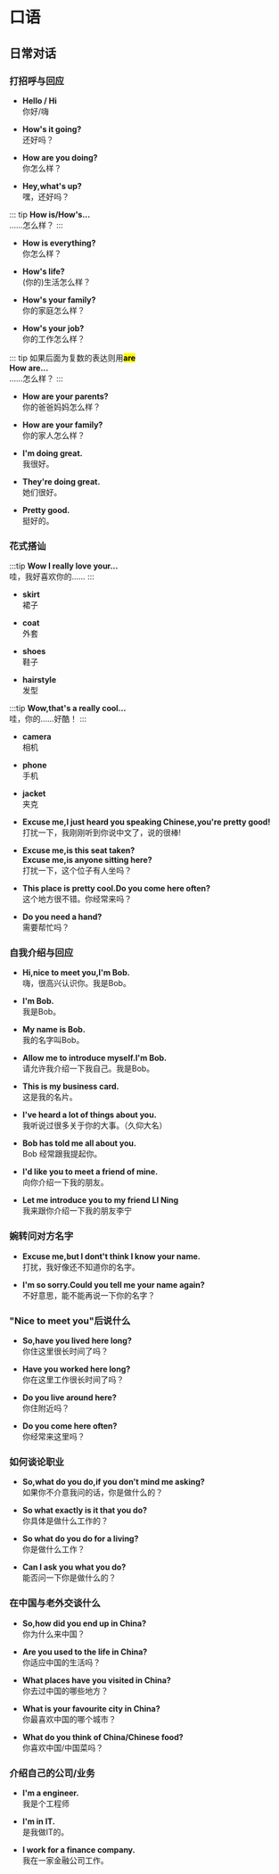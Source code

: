 # 口语

## 日常对话

### 打招呼与回应

- **Hello / Hi** <br/>
  你好/嗨

- **How's it going?** <br/>
  还好吗？

- **How are you doing?** <br/>
  你怎么样？

- **Hey,what's up?** <br/>
  嘿，还好吗？

::: tip
**How is/How's...**  
……怎么样？
:::

- **How is everything?** <br/>
  你怎么样？

- **How's life?** <br/>
  (你的)生活怎么样？

- **How's your family?** <br/>
  你的家庭怎么样？

- **How's your job?** <br/>
  你的工作怎么样？

::: tip
如果后面为复数的表达则用<mark>**are**</mark><br/>
**How are...**  
……怎么样？
:::

- **How are your parents?** <br/>
  你的爸爸妈妈怎么样？

- **How are your family?** <br/>
  你的家人怎么样？

- **I'm doing great.** <br/>
  我很好。

- **They're doing great.** <br/>
  她们很好。

- **Pretty good.** <br/>
  挺好的。

### 花式搭讪

:::tip
**Wow I really love your...** <br/>
哇，我好喜欢你的……
:::

- **skirt** <br/>
  裙子

- **coat** <br/>
  外套

- **shoes** <br/>
  鞋子

- **hairstyle** <br/>
  发型

:::tip
**Wow,that's a really cool...** <br/>
哇，你的……好酷！
:::

- **camera** <br/>
  相机

- **phone** <br/>
  手机

- **jacket** <br/>
  夹克

- **Excuse me,I just heard you speaking Chinese,you're pretty good!** <br/>
  打扰一下，我刚刚听到你说中文了，说的很棒!

- **Excuse me,is this seat taken?** <br/>
  **Excuse me,is anyone sitting here?** <br/>
  打扰一下，这个位子有人坐吗？

- **This place is pretty cool.Do you come here often?** <br/>
这个地方很不错。你经常来吗？

- **Do you need a hand?** <br/>
需要帮忙吗？

### 自我介绍与回应

- **Hi,nice to meet you,I'm Bob.** <br/>
嗨，很高兴认识你。我是Bob。

- **I'm Bob.** <br/>
我是Bob。

- **My name is Bob.** <br/>
我的名字叫Bob。

- **Allow me to introduce myself.I'm Bob.** <br/>
请允许我介绍一下我自己。我是Bob。

- **This is my business card.** <br/>
这是我的名片。

- **I've heard a lot of things about you.** <br/>
我听说过很多关于你的大事。（久仰大名）

- **Bob has told me all about you.** <br/>
Bob 经常跟我提起你。

- **I'd like you to meet a friend of mine.** <br/>
向你介绍一下我的朋友。

- **Let me introduce you to my friend LI Ning** <br/>
我来跟你介绍一下我的朋友李宁

### 婉转问对方名字

- **Excuse me,but I dont't think I know your name.** <br/>
打扰，我好像还不知道你的名字。

- **I'm so sorry.Could you tell me your name again?** <br/>
不好意思，能不能再说一下你的名字？

### "Nice to meet you"后说什么
- **So,have you lived here long?** <br/>
你住这里很长时间了吗？

- **Have you worked here long?** <br/>
你在这里工作很长时间了吗？

- **Do you live around here?** <br/>
你住附近吗？

- **Do you come here often?** <br/>
你经常来这里吗？

### 如何谈论职业

- **So,what do you do,if you don't mind me asking?** <br/>
如果你不介意我问的话，你是做什么的？

- **So what exactly is it that you do?** <br/>
你具体是做什么工作的？

- **So what do you do for a living?** <br/>
你是做什么工作？

- **Can I ask you what you do?** <br/>
能否问一下你是做什么的？

### 在中国与老外交谈什么

- **So,how did you end up in China?** <br/>
你为什么来中国？

- **Are you used to the life in China?** <br/>
你适应中国的生活吗？

- **What places have you visited in China?** <br/>
你去过中国的哪些地方？

- **What is your favourite city in China?** <br/>
你最喜欢中国的哪个城市？

- **What do you think of China/Chinese food?** <br/>
你喜欢中国/中国菜吗？

### 介绍自己的公司/业务

- **I'm a engineer.** <br/>
我是个工程师

- **I'm in IT.** <br/>
是我做IT的。

- **I work for a finance company.** <br/>
我在一家金融公司工作。
